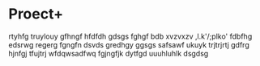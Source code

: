 # Proect+

rtyhfg
truylouy
gfhngf
hfdfdh
gdsgs
fghgf
bdb
xvzvxzv
,l.k'/;plko'
fdbfhg
edsrwg
regerg
fgngfn
dsvds
gredhgy
ggsgs
safsawf
ukuyk
trjtrjrtj
gdfrg
hjnfgj
tfujtrj
wfdqwsadfwq
fgjngfjk
dytfgd
uuuhluhlk
dsgdsg
